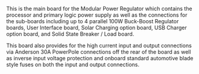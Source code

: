 This is the main board for the Modular Power Regulator which contains the processor and primary logic power 
supply as well as the connections for the sub-boards including up to 4 parallel 100W Buck-Boost Regulator 
boards, User Interface board, Solar Charging option board, USB Charger option board, and Solid State 
Breaker / Load board.

This board also provides for the high current input and output connections via Anderson 30A PowerPole 
connections off the rear of the board as well as inverse input voltage protection and onboard standard 
automotive blade style fuses on both the input and output connections.

